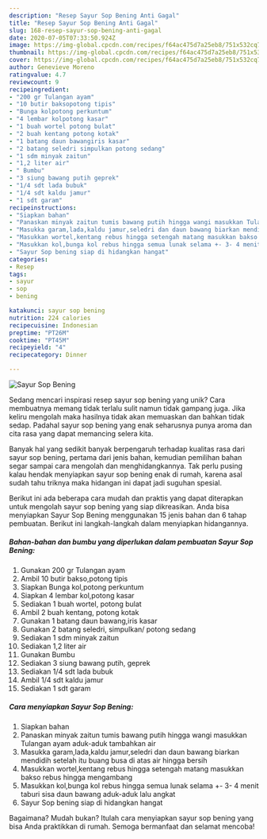 ```yaml
---
description: "Resep Sayur Sop Bening Anti Gagal"
title: "Resep Sayur Sop Bening Anti Gagal"
slug: 168-resep-sayur-sop-bening-anti-gagal
date: 2020-07-05T07:33:50.924Z
image: https://img-global.cpcdn.com/recipes/f64ac475d7a25eb8/751x532cq70/sayur-sop-bening-foto-resep-utama.jpg
thumbnail: https://img-global.cpcdn.com/recipes/f64ac475d7a25eb8/751x532cq70/sayur-sop-bening-foto-resep-utama.jpg
cover: https://img-global.cpcdn.com/recipes/f64ac475d7a25eb8/751x532cq70/sayur-sop-bening-foto-resep-utama.jpg
author: Genevieve Moreno
ratingvalue: 4.7
reviewcount: 9
recipeingredient:
- "200 gr Tulangan ayam"
- "10 butir baksopotong tipis"
- "Bunga kolpotong perkuntum"
- "4 lembar kolpotong kasar"
- "1 buah wortel potong bulat"
- "2 buah kentang potong kotak"
- "1 batang daun bawangiris kasar"
- "2 batang seledri simpulkan potong sedang"
- "1 sdm minyak zaitun"
- "1,2 liter air"
- " Bumbu"
- "3 siung bawang putih geprek"
- "1/4 sdt lada bubuk"
- "1/4 sdt kaldu jamur"
- "1 sdt garam"
recipeinstructions:
- "Siapkan bahan"
- "Panaskan minyak zaitun tumis bawang putih hingga wangi masukkan Tulangan ayam aduk-aduk tambahkan air"
- "Masukka garam,lada,kaldu jamur,seledri dan daun bawang biarkan mendidih setelah itu buang busa di atas air hingga bersih"
- "Masukkan wortel,kentang rebus hingga setengah matang masukkan bakso rebus hingga mengambang"
- "Masukkan kol,bunga kol rebus hingga semua lunak selama +- 3- 4 menit taburi sisa daun bawang aduk-aduk lalu angkat"
- "Sayur Sop bening siap di hidangkan hangat"
categories:
- Resep
tags:
- sayur
- sop
- bening

katakunci: sayur sop bening 
nutrition: 224 calories
recipecuisine: Indonesian
preptime: "PT26M"
cooktime: "PT45M"
recipeyield: "4"
recipecategory: Dinner

---
```



![Sayur Sop Bening](https://img-global.cpcdn.com/recipes/f64ac475d7a25eb8/751x532cq70/sayur-sop-bening-foto-resep-utama.jpg)

Sedang mencari inspirasi resep sayur sop bening yang unik? Cara membuatnya memang tidak terlalu sulit namun tidak gampang juga. Jika keliru mengolah maka hasilnya tidak akan memuaskan dan bahkan tidak sedap. Padahal sayur sop bening yang enak seharusnya punya aroma dan cita rasa yang dapat memancing selera kita.



Banyak hal yang sedikit banyak berpengaruh terhadap kualitas rasa dari sayur sop bening, pertama dari jenis bahan, kemudian pemilihan bahan segar sampai cara mengolah dan menghidangkannya. Tak perlu pusing kalau hendak menyiapkan sayur sop bening enak di rumah, karena asal sudah tahu triknya maka hidangan ini dapat jadi suguhan spesial.


Berikut ini ada beberapa cara mudah dan praktis yang dapat diterapkan untuk mengolah sayur sop bening yang siap dikreasikan. Anda bisa menyiapkan Sayur Sop Bening menggunakan 15 jenis bahan dan 6 tahap pembuatan. Berikut ini langkah-langkah dalam menyiapkan hidangannya.

<!--inarticleads1-->

##### Bahan-bahan dan bumbu yang diperlukan dalam pembuatan Sayur Sop Bening:

1. Gunakan 200 gr Tulangan ayam
1. Ambil 10 butir bakso,potong tipis
1. Siapkan Bunga kol,potong perkuntum
1. Siapkan 4 lembar kol,potong kasar
1. Sediakan 1 buah wortel, potong bulat
1. Ambil 2 buah kentang, potong kotak
1. Gunakan 1 batang daun bawang,iris kasar
1. Gunakan 2 batang seledri, simpulkan/ potong sedang
1. Sediakan 1 sdm minyak zaitun
1. Sediakan 1,2 liter air
1. Gunakan  Bumbu
1. Sediakan 3 siung bawang putih, geprek
1. Sediakan 1/4 sdt lada bubuk
1. Ambil 1/4 sdt kaldu jamur
1. Sediakan 1 sdt garam




<!--inarticleads2-->

##### Cara menyiapkan Sayur Sop Bening:

1. Siapkan bahan
1. Panaskan minyak zaitun tumis bawang putih hingga wangi masukkan Tulangan ayam aduk-aduk tambahkan air
1. Masukka garam,lada,kaldu jamur,seledri dan daun bawang biarkan mendidih setelah itu buang busa di atas air hingga bersih
1. Masukkan wortel,kentang rebus hingga setengah matang masukkan bakso rebus hingga mengambang
1. Masukkan kol,bunga kol rebus hingga semua lunak selama +- 3- 4 menit taburi sisa daun bawang aduk-aduk lalu angkat
1. Sayur Sop bening siap di hidangkan hangat




Bagaimana? Mudah bukan? Itulah cara menyiapkan sayur sop bening yang bisa Anda praktikkan di rumah. Semoga bermanfaat dan selamat mencoba!
